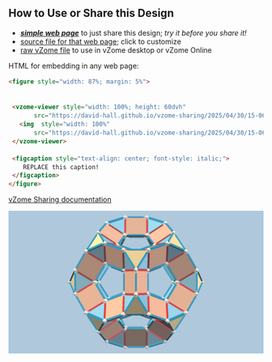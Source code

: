 
## How to Use or Share this Design

 - [***simple web page***](<https://david-hall.github.io/vzome-sharing/2025/04/30/15-06-26-Square-Faced-RID-extension/>) to just share this design; *try it before you share it!*
 - [source file for that web page](<https://github.com/david-hall/vzome-sharing/edit/main/2025/04/30/15-06-26-Square-Faced-RID-extension/index.md>); click to customize
 - [raw vZome file](<https://raw.githubusercontent.com/david-hall/vzome-sharing/main/2025/04/30/15-06-26-Square-Faced-RID-extension/Square-Faced-RID-extension.vZome>) to use in vZome desktop or vZome Online
 
 HTML for embedding in any web page:
 ```html
<figure style="width: 87%; margin: 5%">
  
  
  <vzome-viewer style="width: 100%; height: 60dvh" 
        src="https://david-hall.github.io/vzome-sharing/2025/04/30/15-06-26-Square-Faced-RID-extension/Square-Faced-RID-extension.vZome" >
    <img  style="width: 100%"
        src="https://david-hall.github.io/vzome-sharing/2025/04/30/15-06-26-Square-Faced-RID-extension/Square-Faced-RID-extension.png" >
  </vzome-viewer>

  <figcaption style="text-align: center; font-style: italic;">
     REPLACE this caption!
  </figcaption>
</figure>

 ```

[vZome Sharing documentation](https://vzome.github.io/vzome/sharing.html#how-it-works)

![Image](<Square-Faced-RID-extension.png>)

